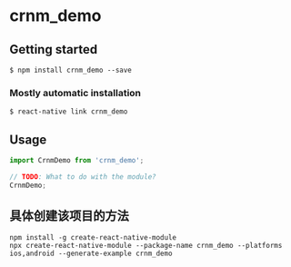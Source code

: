 # crnm_demo

## Getting started

`$ npm install crnm_demo --save`

### Mostly automatic installation

`$ react-native link crnm_demo`

## Usage
```javascript
import CrnmDemo from 'crnm_demo';

// TODO: What to do with the module?
CrnmDemo;
```


## 具体创建该项目的方法
```
npm install -g create-react-native-module
npx create-react-native-module --package-name crnm_demo --platforms ios,android --generate-example crnm_demo
```
